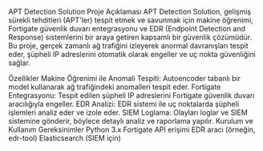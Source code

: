 APT Detection Solution
Proje Açıklaması
APT Detection Solution, gelişmiş sürekli tehditleri (APT'ler) tespit etmek ve savunmak için makine öğrenimi, Fortigate güvenlik duvarı entegrasyonu ve EDR (Endpoint Detection and Response) sistemlerini bir araya getiren kapsamlı bir güvenlik çözümüdür. Bu proje, gerçek zamanlı ağ trafiğini izleyerek anormal davranışları tespit eder, şüpheli IP adreslerini otomatik olarak engeller ve uç nokta güvenliğini sağlar.

Özellikler
Makine Öğrenimi ile Anomali Tespiti: Autoencoder tabanlı bir model kullanarak ağ trafiğindeki anomalleri tespit eder.
Fortigate Entegrasyonu: Tespit edilen şüpheli IP adreslerini Fortigate güvenlik duvarı aracılığıyla engeller.
EDR Analizi: EDR sistemi ile uç noktalarda şüpheli işlemleri analiz eder ve izole eder.
SIEM Loglama: Olayları loglar ve SIEM sistemine gönderir, böylece detaylı analiz ve raporlama yapılır.
Kurulum ve Kullanım
Gereksinimler
Python 3.x
Fortigate API erişimi
EDR aracı (örneğin, edr-tool)
Elasticsearch (SIEM için)

